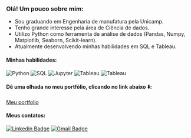 ### Olá! Um pouco sobre mim:

- Sou graduando em Engenharia de manufatura pela Unicamp.
- Tenho grande interesse pela área de Ciência de dados.
- Utilizo Python como ferramenta de análise de dados (Pandas, Numpy, Matplotlib, Seaborn, Scikit-learn). 
- Atualmente desenvolvendo minhas habilidades em SQL e Tableau.

#### Minhas habilidades:
![Python](https://img.shields.io/badge/python%20-%2314354C.svg?&style=for-the-badge&logo=python&logoColor=white
)
![SQL](https://img.shields.io/badge/postgres-%23316192.svg?&style=for-the-badge&logo=postgresql&logoColor=white
)
![Jupyter](https://img.shields.io/badge/Jupyter%20-%23F37626.svg?&style=for-the-badge&logo=Jupyter&logoColor=white
)
![Tableau](https://img.shields.io/badge/Tableau%20-%4169E1.svg?&style=for-the-badge&logo=Tableau&logoColor=white
)
![Tableau](https://img.shields.io/badge/Tableau%20-%87CEFA.svg?&style=for-the-badge&logo=Tableau&logoColor=white
)
#### Dê uma olhada no meu portfólio, clicando no link abaixo ⬇️:
[Meu portfolio](https://github.com/BrunoMO47/Projetos_pessoais)

#### Meus contatos:

[![Linkedin Badge](https://img.shields.io/badge/linkedin-%230077B5.svg?&style=for-the-badge&logo=linkedin&logoColor=white)](https://www.linkedin.com/in/bruno-massaki-ozaki-3821b0124/)
[![Gmail Badge](https://img.shields.io/badge/gmail-%23D14836.svg?&style=for-the-badge&logo=gmail&logoColor=white)](mailto:bruno.m.ozaki@gmail.com)

